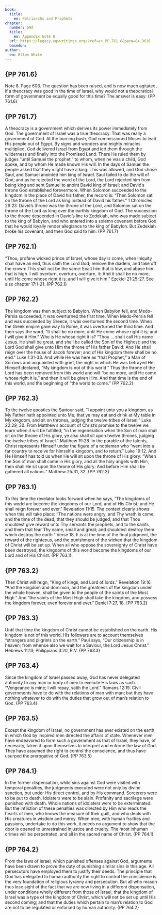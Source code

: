 ```yaml
---
book:
  title:
    en: Patriarchs and Prophets
chapter:
  number: 59A
  title:
    en: Appendix Note 8
  url: https://legacy.egwwritings.org/?ref=en_PP.761.6&para=84.3616
  basedon: 
author:
  en: Ellen White
---
```


## {PP 761.6}

Note 8. Page 603. The question has been raised, and is now much agitated, if a theocracy was good in the time of Israel, why would not a theocratical form of government be equally good for this time? The answer is easy: {PP 761.6}

## {PP 761.7}

A theocracy is a government which derives its power immediately from God. The government of Israel was a true theocracy. That was really a government of God. At the burning bush, God commissioned Moses to lead His people out of Egypt. By signs and wonders and mighty miracles multiplied, God delivered Israel from Egypt and led them through the wilderness and finally into the Promised Land. There He ruled them by judges “until Samuel the prophet,” to whom, when he was a child, God spoke, and by whom He made known His will. In the days of Samuel the people asked that they might have a king. This was allowed, and God chose Saul, and Samuel anointed him king of Israel. Saul failed to do the will of God; and as he rejected the word of the Lord, the Lord rejected him from being king and sent Samuel to anoint David king of Israel; and David’s throne God established forevermore. When Solomon succeeded to the kingdom in the place of David his father, the record is: “Then Solomon sat on the throne of the Lord as king instead of David his father.” 1 Chronicles 29:23. David’s throne was the throne of the Lord, and Solomon sat on the throne of the Lord as king over the earthly kingdom of God. The succession to the throne descended in David’s line to Zedekiah, who was made subject to the king of Babylon, and who entered into a solemn covenant before God that he would loyally render allegiance to the king of Babylon. But Zedekiah broke his covenant, and then God said to him: {PP 761.7}

## {PP 762.1}

“Thou, profane wicked prince of Israel, whose day is come, when iniquity shall have an end, thus saith the Lord God; remove the diadem, and take off the crown: This shall not be the same: Exalt him that is low, and abase him that is high. I will overturn, overturn, overturn, it: And it shall be no more, until He come whose right it is; and I will give it him.” Ezekiel 21:25-27. See also chapter 17:1-21. {PP 762.1}

## {PP 762.2}

The kingdom was then subject to Babylon. When Babylon fell, and Medo-Persia succeeded, it was overturned the first time. When Medo-Persia fell and was succeeded by Greece, it was overturned the second time. When the Greek empire gave way to Rome, it was overturned the third time. And then says the word, “It shall be no more, until He come whose right it is; and I will give it Him.” Who is He whose right it is? “Thou ... shalt call His name Jesus. He shall be great, and shall be called the Son of the Highest: and the Lord God shall give unto Him the throne of His father David: And He shall reign over the house of Jacob forever; and of His kingdom there shall be no end.” Luke 1:31-33. And while He was here as “that Prophet,” a Man of Sorrows and acquainted with grief, the night in which He was betrayed He Himself declared, “My kingdom is not of this world.” Thus the throne of the Lord has been removed from this world and will “be no more, until He come whose right it is,” and then it will be given Him. And that time is the end of this world, and the beginning of “the world to come.” {PP 762.2}

## {PP 762.3}

To the twelve apostles the Saviour said, “I appoint unto you a kingdom, as My Father hath appointed unto Me; that ye may eat and drink at My table in My kingdom, and sit on thrones, judging the twelve tribes of Israel.” Luke 22:29, 30. From Matthew’s account of Christ’s promise to the twelve we learn when it will be fulfilled; “in the regeneration when the Son of man shall sit on the throne of His glory, ye also shall sit upon twelve thrones, judging the twelve tribes of Israel.” Matthew 19:28. In the parable of the talents, Christ represents Himself under the figure of a nobleman who “went into a far country to receive for himself a kingdom, and to return.” Luke 19:12. And He Himself has told us when He will sit upon the throne of His glory: “When the Son of man shall come in His glory, and all the holy angels with Him, then shall He sit upon the throne of His glory: And before Him shall be gathered all nations.” Matthew 25:31, 32. {PP 762.3}

## {PP 763.1}

To this time the revelator looks forward when he says, “The kingdoms of this world are become the kingdoms of our Lord, and of His Christ; and He shall reign forever and ever.” Revelation 11:15. The context clearly shows when this will take place: “The nations were angry, and Thy wrath is come, and the time of the dead, that they should be judged, and that Thou shouldest give reward unto Thy servants the prophets, and to the saints, and them that fear Thy name, small and great; and shouldest destroy them which destroy the earth.” Verse 18. It is at the time of the final judgment, the reward of the righteous, and the punishment of the wicked that the kingdom of Christ will be set up. When all who oppose the sovereignty of Christ have been destroyed, the kingdoms of this world become the kingdoms of our Lord and of His Christ. {PP 763.1}

## {PP 763.2}

Then Christ will reign, “King of kings, and Lord of lords.” Revelation 19:16. “And the kingdom and dominion, and the greatness of the kingdom under the whole heaven, shall be given to the people of the saints of the Most High.” And “the saints of the Most High shall take the kingdom, and possess the kingdom forever, even forever and ever.” Daniel 7:27, 18. {PP 763.2}

## {PP 763.3}

Until that time the kingdom of Christ cannot be established on the earth. His kingdom is not of this world. His followers are to account themselves “strangers and pilgrims on the earth.” Paul says, “Our citizenship is in heaven; from whence also we wait for a Saviour, the Lord Jesus Christ.” Hebrews 11:13; Philippians 3:20, R.V. {PP 763.3}

## {PP 763.4}

Since the kingdom of Israel passed away, God has never delegated authority to any man or body of men to execute His laws as such. “Vengeance is mine; I will repay, saith the Lord.” Romans 12:19. Civil governments have to do with the relations of man with man; but they have nothing whatever to do with the duties that grow out of man’s relation to God. {PP 763.4}

## {PP 763.5}

Except the kingdom of Israel, no government has ever existed on the earth in which God by inspired men directed the affairs of state. Whenever men have endeavored to form such a government as that of Israel, they have, of necessity, taken it upon themselves to interpret and enforce the law of God. They have assumed the right to control the conscience, and thus have usurped the prerogative of God. {PP 763.5}

## {PP 764.1}

In the former dispensation, while sins against God were visited with temporal penalties, the judgments executed were not only by divine sanction, but under His direct control, and by His command. Sorcerers were to be put to death. Idolaters were to be slain. Profanity and sacrilege were punished with death. Whole nations of idolaters were to be exterminated. But the infliction of these penalties was directed by Him who reads the hearts of men, who knows the measure of their guilt, and who deals with His creatures in wisdom and mercy. When men, with human frailties and passions, undertake to do this work, it needs no argument to show that the door is opened to unrestrained injustice and cruelty. The most inhuman crimes will be perpetrated, and all in the sacred name of Christ. {PP 764.1}

## {PP 764.2}

From the laws of Israel, which punished offenses against God, arguments have been drawn to prove the duty of punishing similar sins in this age. All persecutors have employed them to justify their deeds. The principle that God has delegated to human authority the right to control the conscience is the very foundation of religious tyranny and persecution. But all who reason thus lose sight of the fact that we are now living in a different dispensation, under conditions wholly different from those of Israel; that the kingdom of Israel was a type of the kingdom of Christ, which will not be set up until His second coming; and that the duties which pertain to man’s relation to God are not to be regulated or enforced by human authority. {PP 764.2}
